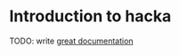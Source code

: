 # Introduction to hacka

TODO: write [great documentation](http://jacobian.org/writing/what-to-write/)
